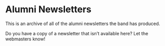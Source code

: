 # Alumni Newsletters

This is an archive of all of the alumni newsletters the band has produced.

Do you have a copy of a newsletter that isn’t available here? Let the webmasters know!

